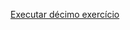 <a href="https://miguel-rodrigues-de-melo.github.io/modulo-02-html-e-css/Exercicios/ex010/">Executar décimo exercício</a>
